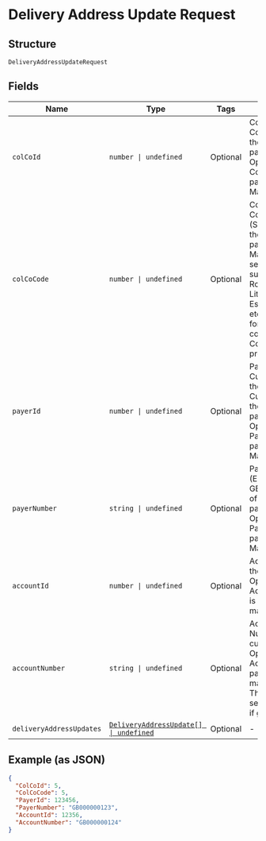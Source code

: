 
# Delivery Address Update Request

## Structure

`DeliveryAddressUpdateRequest`

## Fields

| Name | Type | Tags | Description |
|  --- | --- | --- | --- |
| `colCoId` | `number \| undefined` | Optional | Collecting Company Id of the selected payer.<br>Optional if ColCoCode is passed else Mandatory. |
| `colCoCode` | `number \| undefined` | Optional | Collecting Company Code (Shell Code) of the selected payer.<br>Mandatory for serviced OUs such as Romania, Latvia, Lithuania, Estonia, Ukraine etc. It is optional for other countries if ColCoID is provided. |
| `payerId` | `number \| undefined` | Optional | Payer Id (i.e. Customer Id of the Payment Customer) of the selected payer.<br>Optional if PayerNumber is passed else Mandatory |
| `payerNumber` | `string \| undefined` | Optional | Payer Number (Ex: GB000000123) of the selected payer.<br>Optional if PayerId is passed else Mandatory |
| `accountId` | `number \| undefined` | Optional | Account ID of the customer.<br>Optional if AccountNumber is passed, else mandatory. |
| `accountNumber` | `string \| undefined` | Optional | Account Number of the customer.<br>Optional if AccountId is passed, else mandatory.<br>This input is a search criterion, if given. |
| `deliveryAddressUpdates` | [`DeliveryAddressUpdate[] \| undefined`](../../doc/models/delivery-address-update.md) | Optional | - |

## Example (as JSON)

```json
{
  "ColCoId": 5,
  "ColCoCode": 5,
  "PayerId": 123456,
  "PayerNumber": "GB000000123",
  "AccountId": 12356,
  "AccountNumber": "GB000000124"
}
```

